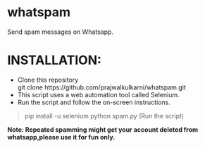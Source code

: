 # whatspam

Send spam messages on Whatsapp.

# INSTALLATION:
<ul>
  <li>Clone this repository <br>
    git clone https://github.com/prajwalkulkarni/whatspam.git </li>
  
   <li>This script uses a web automation tool called Selenium.
    </li>
  
  
  
   <li>Run the script and follow the on-screen instructions.</li>
  </ul>
 
 >pip install -u selenium
 >python spam.py (Run the script)
   
   <b> Note: Repeated spamming might get your account deleted from whatsapp,please use it for fun only.</b>
   
    

